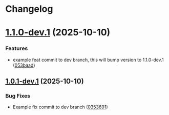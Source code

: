 # Changelog

# [1.1.0-dev.1](https://github.com/mathat13/semantic-versioning-example/compare/v1.0.1-dev.1...v1.1.0-dev.1) (2025-10-10)


### Features

* example feat commit to dev branch, this will bump version to 1.1.0-dev.1 ([053baad](https://github.com/mathat13/semantic-versioning-example/commit/053baad5a3e1382932537173a7fcd5f60f488a1c))

## [1.0.1-dev.1](https://github.com/mathat13/semantic-versioning-example/compare/v1.0.0...v1.0.1-dev.1) (2025-10-10)


### Bug Fixes

* Example fix commit to dev branch ([0353691](https://github.com/mathat13/semantic-versioning-example/commit/0353691c7b8896b5835492281326e0aeef9c8009))
